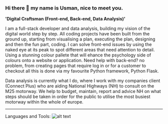 ### Hi there 👋 my name is Usman, nice to meet you. 

**'Digital Craftsman (Front-end, Back-end, Data Analysis)'**

I am a full-stack developer and data analysis, building my vision of the digital world step by step. All coding projects have been built from the ground up, starting from visualising a plan, executing the plan, designing and then the fun part, coding. I can solve front-end issues by using the naked eye at its peak to spot different areas that need attention to detail. Using a stunning colour pallete that will ehance the psychology side of colours onto a website or application. Need help with back-end? no problem, from creating pages that require log in or for a customer to checkout all this is done via my favourite Python framework, Python Flask. 

Data analysis is currently what I do, where I work with my companies client (Connect Plus) who are aiding National Highways (NH) to consult on the M25 motorway. We help to budget, maintain, report and advice NH on what steps should be taken in order for the public to utilise the most busiest motorway within the whole of europe. 




---

Languages and Tools:
![alt text](https://github.com/[username]/[reponame]/blob/[branch]/image.jpg?raw=true)
<!--
**MohammedUsman-hub/MohammedUsman-hub** is a ✨ _special_ ✨ repository because its `README.md` (this file) appears on your GitHub profile.
### 🔭 I’m currently working on a landing page called 6pathcardstox, the influence and idea has come from a side hustle/business I do. 
### 🌱 I’m currently learning React
Here are some ideas to get you started:
### 📫 How to reach me: usman_dev23@outlook.com
### ⚡ Fun fact: I do bjj
- 👯 I’m looking to collaborate on ...
- 🤔 I’m looking for help with ...
- 💬 Ask me about ...
-->

